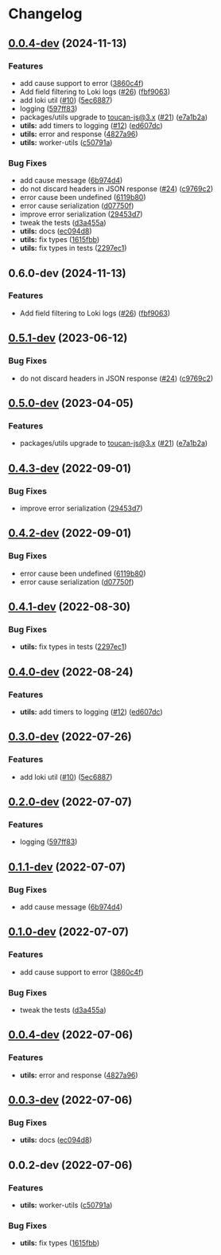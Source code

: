 # Changelog

## [0.0.4-dev](https://github.com/storacha/workers/compare/worker-utils-v0.6.0-dev...worker-utils-v0.0.4-dev) (2024-11-13)


### Features

* add cause support to error ([3860c4f](https://github.com/storacha/workers/commit/3860c4f897cd3f57938cd0197b5dc5278acabbcd))
* Add field filtering to Loki logs ([#26](https://github.com/storacha/workers/issues/26)) ([fbf9063](https://github.com/storacha/workers/commit/fbf9063d8e9c89507721783c1cbc1929f0d0fb88))
* add loki util ([#10](https://github.com/storacha/workers/issues/10)) ([5ec6887](https://github.com/storacha/workers/commit/5ec68870b317ec820699b92d4afe45ddf7aa839a))
* logging ([597ff83](https://github.com/storacha/workers/commit/597ff839ec3eabc4178f63a0cdbc516c00c5515e))
* packages/utils upgrade to toucan-js@3.x ([#21](https://github.com/storacha/workers/issues/21)) ([e7a1b2a](https://github.com/storacha/workers/commit/e7a1b2a9108f6f6a455db438d9001c31ff3e8681))
* **utils:** add timers to logging ([#12](https://github.com/storacha/workers/issues/12)) ([ed607dc](https://github.com/storacha/workers/commit/ed607dcd3b69b9e277ee773e56a15f0b579788f8))
* **utils:** error and response ([4827a96](https://github.com/storacha/workers/commit/4827a96d3a09e94223a6359b811b41e4723ac4e9))
* **utils:** worker-utils ([c50791a](https://github.com/storacha/workers/commit/c50791a7d550f04c9be0bb6e2bde085630ee9f39))


### Bug Fixes

* add cause message ([6b974d4](https://github.com/storacha/workers/commit/6b974d4c2fdeea662ac294631317805b7b80d9e3))
* do not discard headers in JSON response ([#24](https://github.com/storacha/workers/issues/24)) ([c9769c2](https://github.com/storacha/workers/commit/c9769c2c7caf7173b6b73b594436360bced58130))
* error cause been undefined ([6119b80](https://github.com/storacha/workers/commit/6119b801c8a8b3da8d473ad8da79b0e0d0cc6e17))
* error cause serialization ([d07750f](https://github.com/storacha/workers/commit/d07750f3f76a728d4a1be17455c6262ffd7d1724))
* improve error serialization ([29453d7](https://github.com/storacha/workers/commit/29453d7a53b650d436b3cb36a07cde3cc3c724dd))
* tweak the tests ([d3a455a](https://github.com/storacha/workers/commit/d3a455adea0bac6a157a579c1d02a78c9cc20b9f))
* **utils:** docs ([ec094d8](https://github.com/storacha/workers/commit/ec094d87a5c7f2d87f875156dbf150602a7a948c))
* **utils:** fix types ([1615fbb](https://github.com/storacha/workers/commit/1615fbb5d691fca22c60fd44d871a18af88137a1))
* **utils:** fix types in tests ([2297ec1](https://github.com/storacha/workers/commit/2297ec1e05dde0c1605580fa3f5a0e130b4c5bc0))

## 0.6.0-dev (2024-11-13)


### Features

* Add field filtering to Loki logs ([#26](https://github.com/storacha/workers/issues/26)) ([fbf9063](https://github.com/storacha/workers/commit/fbf9063d8e9c89507721783c1cbc1929f0d0fb88))

## [0.5.1-dev](https://github.com/web3-storage/workers/compare/worker-utils-v0.5.0-dev...worker-utils-v0.5.1-dev) (2023-06-12)


### Bug Fixes

* do not discard headers in JSON response ([#24](https://github.com/web3-storage/workers/issues/24)) ([c9769c2](https://github.com/web3-storage/workers/commit/c9769c2c7caf7173b6b73b594436360bced58130))

## [0.5.0-dev](https://github.com/web3-storage/workers/compare/worker-utils-v0.4.3-dev...worker-utils-v0.5.0-dev) (2023-04-05)


### Features

* packages/utils upgrade to toucan-js@3.x ([#21](https://github.com/web3-storage/workers/issues/21)) ([e7a1b2a](https://github.com/web3-storage/workers/commit/e7a1b2a9108f6f6a455db438d9001c31ff3e8681))

## [0.4.3-dev](https://github.com/web3-storage/workers/compare/worker-utils-v0.4.2-dev...worker-utils-v0.4.3-dev) (2022-09-01)


### Bug Fixes

* improve error serialization ([29453d7](https://github.com/web3-storage/workers/commit/29453d7a53b650d436b3cb36a07cde3cc3c724dd))

## [0.4.2-dev](https://github.com/web3-storage/workers/compare/worker-utils-v0.4.1-dev...worker-utils-v0.4.2-dev) (2022-09-01)


### Bug Fixes

* error cause been undefined ([6119b80](https://github.com/web3-storage/workers/commit/6119b801c8a8b3da8d473ad8da79b0e0d0cc6e17))
* error cause serialization ([d07750f](https://github.com/web3-storage/workers/commit/d07750f3f76a728d4a1be17455c6262ffd7d1724))

## [0.4.1-dev](https://github.com/web3-storage/workers/compare/worker-utils-v0.4.0-dev...worker-utils-v0.4.1-dev) (2022-08-30)


### Bug Fixes

* **utils:** fix types in tests ([2297ec1](https://github.com/web3-storage/workers/commit/2297ec1e05dde0c1605580fa3f5a0e130b4c5bc0))

## [0.4.0-dev](https://github.com/web3-storage/workers/compare/worker-utils-v0.3.0-dev...worker-utils-v0.4.0-dev) (2022-08-24)


### Features

* **utils:** add timers to logging ([#12](https://github.com/web3-storage/workers/issues/12)) ([ed607dc](https://github.com/web3-storage/workers/commit/ed607dcd3b69b9e277ee773e56a15f0b579788f8))

## [0.3.0-dev](https://github.com/web3-storage/workers/compare/worker-utils-v0.2.0-dev...worker-utils-v0.3.0-dev) (2022-07-26)


### Features

* add loki util ([#10](https://github.com/web3-storage/workers/issues/10)) ([5ec6887](https://github.com/web3-storage/workers/commit/5ec68870b317ec820699b92d4afe45ddf7aa839a))

## [0.2.0-dev](https://github.com/web3-storage/workers/compare/worker-utils-v0.1.1-dev...worker-utils-v0.2.0-dev) (2022-07-07)


### Features

* logging ([597ff83](https://github.com/web3-storage/workers/commit/597ff839ec3eabc4178f63a0cdbc516c00c5515e))

## [0.1.1-dev](https://github.com/web3-storage/workers/compare/worker-utils-v0.1.0-dev...worker-utils-v0.1.1-dev) (2022-07-07)


### Bug Fixes

* add cause message ([6b974d4](https://github.com/web3-storage/workers/commit/6b974d4c2fdeea662ac294631317805b7b80d9e3))

## [0.1.0-dev](https://github.com/web3-storage/workers/compare/worker-utils-v0.0.4-dev...worker-utils-v0.1.0-dev) (2022-07-07)


### Features

* add cause support to error ([3860c4f](https://github.com/web3-storage/workers/commit/3860c4f897cd3f57938cd0197b5dc5278acabbcd))


### Bug Fixes

* tweak the tests ([d3a455a](https://github.com/web3-storage/workers/commit/d3a455adea0bac6a157a579c1d02a78c9cc20b9f))

## [0.0.4-dev](https://github.com/web3-storage/workers/compare/worker-utils-v0.0.3-dev...worker-utils-v0.0.4-dev) (2022-07-06)


### Features

* **utils:** error and response ([4827a96](https://github.com/web3-storage/workers/commit/4827a96d3a09e94223a6359b811b41e4723ac4e9))

## [0.0.3-dev](https://github.com/web3-storage/workers/compare/worker-utils-v0.0.2-dev...worker-utils-v0.0.3-dev) (2022-07-06)


### Bug Fixes

* **utils:** docs ([ec094d8](https://github.com/web3-storage/workers/commit/ec094d87a5c7f2d87f875156dbf150602a7a948c))

## 0.0.2-dev (2022-07-06)


### Features

* **utils:** worker-utils ([c50791a](https://github.com/web3-storage/workers/commit/c50791a7d550f04c9be0bb6e2bde085630ee9f39))


### Bug Fixes

* **utils:** fix types ([1615fbb](https://github.com/web3-storage/workers/commit/1615fbb5d691fca22c60fd44d871a18af88137a1))
